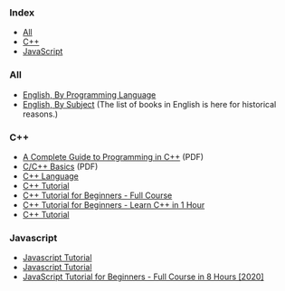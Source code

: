### Index

* [All](#all)
* [C++](#cpp)
* [JavaScript](#javascript)


### All

* [English, By Programming Language](free-programming-books-langs.md)
* [English, By Subject](free-programming-books-subjects.md)
  (The list of books in English is here for historical reasons.)


### <a id="cpp"></a>C++

* [A Complete Guide to Programming in C++](http://www.lmpt.univ-tours.fr/~volkov/C++.pdf) (PDF)
* [C/C++ Basics](https://personal.utdallas.edu/~veerasam/lectures/KG/AdvJava/basicsCC++1.pdf) (PDF)
* [C++ Language](https://cplusplus.com/doc/tutorial/)
* [C++ Tutorial](https://www.w3schools.com/cpp/)
* [C++ Tutorial for Beginners - Full Course](https://youtu.be/vLnPwxZdW4Y)
* [C++ Tutorial for Beginners - Learn C++ in 1 Hour](https://youtu.be/ZzaPdXTrSb8)
* [C++ Tutorial](https://www.cprogramming.com/tutorial/c++-tutorial.html)


### Javascript

* [Javascript Tutorial](https://www.w3schools.com/js/)
* [Javascript Tutorial](https://www.tutorialspoint.com/javascript/index.htm)
* [JavaScript Tutorial for Beginners - Full Course in 8 Hours [2020]](https://youtu.be/Qqx_wzMmFeA)
